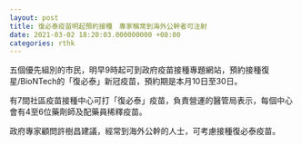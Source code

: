 ```yaml
---
layout: post
title: 復必泰疫苗明起預約接種　專家稱常到海外公幹者可注射
date: 2021-03-02 18:20:03.000000000 +08:00
categories: rthk
---
```


五個優先組別的市民，明早9時起可到政府疫苗接種專題網站，預約接種復星/BioNTech的「復必泰」新冠疫苗，預約期是本月10日至30日。

有7間社區疫苗接種中心可打「復必泰」疫苗，負責營運的醫管局表示，每個中心會有4至6位藥劑師及配藥員稀釋疫苗。

政府專家顧問許樹昌建議，經常到海外公幹的人士，可考慮接種復必泰疫苗。
